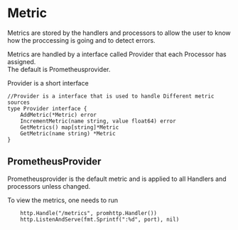 # Metric
Metrics are stored by the handlers and processors to allow the user to know how the proccessing is going and to detect errors.

Metrics are handled by a interface called Provider that each Processor has assigned.  
The default is Prometheusprovider. 

Provider is a short interface
```golang
//Provider is a interface that is used to handle Different metric sources
type Provider interface {
	AddMetric(*Metric) error
	IncrementMetric(name string, value float64) error
	GetMetrics() map[string]*Metric
	GetMetric(name string) *Metric
}

```

## PrometheusProvider
Prometheusprovider is the default metric and is applied to all Handlers and processors unless changed.

To view the metrics, one needs to run 
```golang
	http.Handle("/metrics", promhttp.Handler())
	http.ListenAndServe(fmt.Sprintf(":%d", port), nil)
```